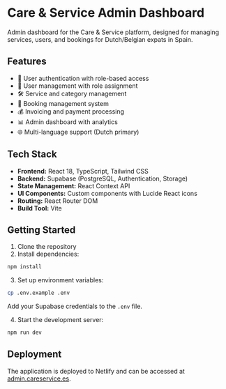 # Care & Service Admin Dashboard

Admin dashboard for the Care & Service platform, designed for managing services, users, and bookings for Dutch/Belgian expats in Spain.

## Features

- 🔐 User authentication with role-based access
- 👥 User management with role assignment
- 🛠️ Service and category management
- 📅 Booking management system
- 💰 Invoicing and payment processing
- 📊 Admin dashboard with analytics
- 🌐 Multi-language support (Dutch primary)

## Tech Stack

- **Frontend:** React 18, TypeScript, Tailwind CSS
- **Backend:** Supabase (PostgreSQL, Authentication, Storage)
- **State Management:** React Context API
- **UI Components:** Custom components with Lucide React icons
- **Routing:** React Router DOM
- **Build Tool:** Vite

## Getting Started

1. Clone the repository
2. Install dependencies:
```bash
npm install
```

3. Set up environment variables:
```bash
cp .env.example .env
```
Add your Supabase credentials to the `.env` file.

4. Start the development server:
```bash
npm run dev
```

## Deployment

The application is deployed to Netlify and can be accessed at [admin.careservice.es](https://admin.careservice.es).